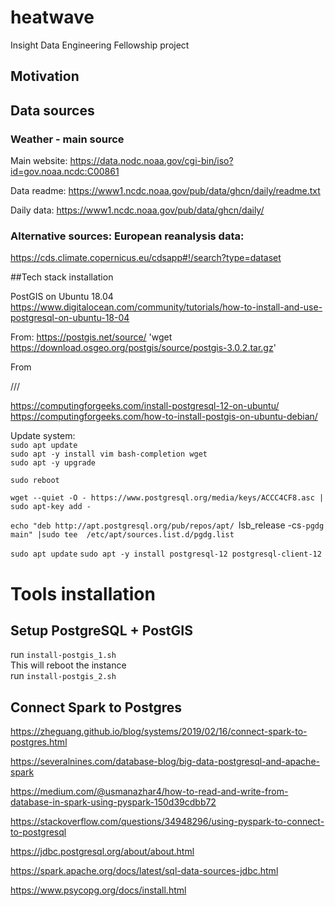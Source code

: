 # heatwave
Insight Data Engineering Fellowship project

## Motivation

## Data sources

### Weather - main source

Main website:
https://data.nodc.noaa.gov/cgi-bin/iso?id=gov.noaa.ncdc:C00861

Data readme:
https://www1.ncdc.noaa.gov/pub/data/ghcn/daily/readme.txt

Daily data:
https://www1.ncdc.noaa.gov/pub/data/ghcn/daily/

### Alternative sources: European reanalysis data:
https://cds.climate.copernicus.eu/cdsapp#!/search?type=dataset


##Tech stack installation

PostGIS on Ubuntu 18.04
https://www.digitalocean.com/community/tutorials/how-to-install-and-use-postgresql-on-ubuntu-18-04

From: https://postgis.net/source/
'wget https://download.osgeo.org/postgis/source/postgis-3.0.2.tar.gz'

From

///

https://computingforgeeks.com/install-postgresql-12-on-ubuntu/
https://computingforgeeks.com/how-to-install-postgis-on-ubuntu-debian/

Update system:\
`sudo apt update` \
`sudo apt -y install vim bash-completion wget` \
`sudo apt -y upgrade`

`sudo reboot`

`wget --quiet -O - https://www.postgresql.org/media/keys/ACCC4CF8.asc | sudo apt-key add -`

`echo "deb http://apt.postgresql.org/pub/repos/apt/ `lsb_release -cs`-pgdg main" |sudo tee  /etc/apt/sources.list.d/pgdg.list`

`sudo apt update`
`sudo apt -y install postgresql-12 postgresql-client-12`



# Tools installation

## Setup PostgreSQL + PostGIS

run `install-postgis_1.sh` \
This will reboot the instance \
run `install-postgis_2.sh`

## Connect Spark to Postgres

https://zheguang.github.io/blog/systems/2019/02/16/connect-spark-to-postgres.html

https://severalnines.com/database-blog/big-data-postgresql-and-apache-spark

https://medium.com/@usmanazhar4/how-to-read-and-write-from-database-in-spark-using-pyspark-150d39cdbb72

https://stackoverflow.com/questions/34948296/using-pyspark-to-connect-to-postgresql

https://jdbc.postgresql.org/about/about.html

https://spark.apache.org/docs/latest/sql-data-sources-jdbc.html

https://www.psycopg.org/docs/install.html

